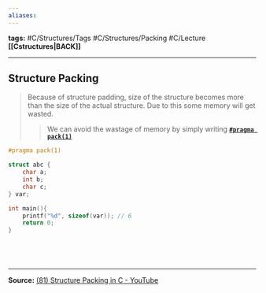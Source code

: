 ```yaml
---
aliases:
---
```

**tags:** #C/Structures/Tags #C/Structures/Packing  #C/Lecture 
**[[Cstructures|BACK]]**

---
## Structure Packing
> Because of structure padding, size of the structure becomes more than the size of the actual structure. Due to this some memory will get wasted.
> > We can avoid the wastage of memory by simply writing [**`#pragma pack(1)`**](Cpragma.md)

```C
#pragma pack(1)

struct abc {
	char a;
	int b;
	char c;
} var;

int main(){
	printf("%d", sizeof(var)); // 6
	return 0;
}
```

# 

<br>

---
**Source:**
[(81) Structure Packing in C - YouTube](https://www.youtube.com/watch?v=VZBLCpQYchs&list=PLBlnK6fEyqRhX6r2uhhlubuF5QextdCSM&index=159)